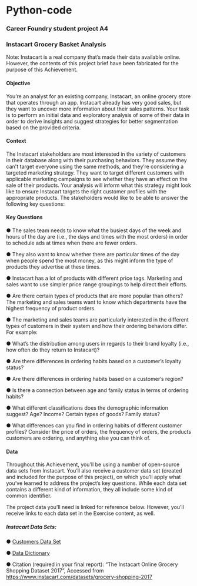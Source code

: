 # Python-code

### Career Foundry student project A4
### Instacart Grocery Basket Analysis
Note: Instacart is a real company that’s made their data available online. However, the contents of this project brief
have been fabricated for the purpose of this Achievement.
#### Objective
You’re an analyst for an existing company, Instacart, an online grocery store that operates
through an app. Instacart already has very good sales, but they want to uncover more
information about their sales patterns. Your task is to perform an initial data and exploratory
analysis of some of their data in order to derive insights and suggest strategies for better
segmentation based on the provided criteria.
#### Context
The Instacart stakeholders are most interested in the variety of customers in their database
along with their purchasing behaviors. They assume they can't target everyone using the same
methods, and they’re considering a targeted marketing strategy. They want to target different
customers with applicable marketing campaigns to see whether they have an effect on the sale
of their products. Your analysis will inform what this strategy might look like to ensure Instacart
targets the right customer profiles with the appropriate products. The stakeholders would like to
be able to answer the following key questions:
#### Key Questions
● The sales team needs to know what the busiest days of the week and hours of the day
are (i.e., the days and times with the most orders) in order to schedule ads at times
when there are fewer orders.

● They also want to know whether there are particular times of the day when people spend
the most money, as this might inform the type of products they advertise at these times.

● Instacart has a lot of products with different price tags. Marketing and sales want to use
simpler price range groupings to help direct their efforts.

● Are there certain types of products that are more popular than others? The marketing
and sales teams want to know which departments have the highest frequency of product
orders.

● The marketing and sales teams are particularly interested in the different types of
customers in their system and how their ordering behaviors differ. For example:

  ● What’s the distribution among users in regards to their brand loyalty (i.e., how
often do they return to Instacart)?

  ● Are there differences in ordering habits based on a customer’s loyalty status?
  
  ● Are there differences in ordering habits based on a customer’s region?
  
  ● Is there a connection between age and family status in terms of ordering habits?
  
  ● What different classifications does the demographic information suggest? Age?
Income? Certain types of goods? Family status?

  ● What differences can you find in ordering habits of different customer profiles?
Consider the price of orders, the frequency of orders, the products customers are
ordering, and anything else you can think of.
#### Data
Throughout this Achievement, you’ll be using a number of open-source data sets from Instacart.
You’ll also receive a customer data set (created and included for the purpose of this project), on
which you’ll apply what you’ve learned to address the project’s key questions. While each data
set contains a different kind of information, they all include some kind of common identifier.

The project data you’ll need is linked for reference below. However, you’ll receive links to each
data set in the Exercise content, as well.
##### Instacart Data Sets:
● [Customers Data Set](https://s3.amazonaws.com/coach-courses-us/public/courses/data-immersion/A4/A4_Data_Assets/customers.zip)

● [Data Dictionary](https://gist.github.com/jeremystan/c3b39d947d9b88b3ccff3147dbcf6c6b)

● Citation (required in your final report): “The Instacart Online Grocery Shopping Dataset
2017”, Accessed from https://www.instacart.com/datasets/grocery-shopping-2017 
